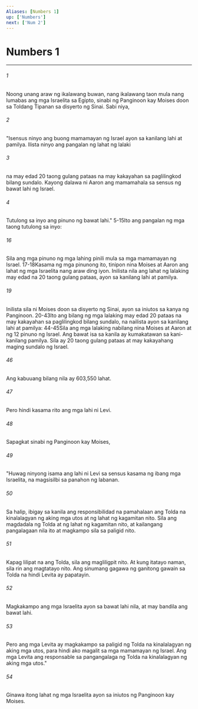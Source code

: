 ```yaml
---
Aliases: [Numbers 1]
up: ['Numbers']
next: ['Num 2']
---
```

# Numbers 1

***


###### 1 


Noong unang araw ng ikalawang buwan, nang ikalawang taon mula nang lumabas ang mga Israelita sa Egipto, sinabi ng Panginoon kay Moises doon sa Toldang Tipanan sa disyerto ng Sinai. Sabi niya, 


###### 2 


"Isensus ninyo ang buong mamamayan ng Israel ayon sa kanilang lahi at pamilya. Ilista ninyo ang pangalan ng lahat ng lalaki 


###### 3 


na may edad 20 taong gulang pataas na may kakayahan sa paglilingkod bilang sundalo. Kayong dalawa ni Aaron ang mamamahala sa sensus ng bawat lahi ng Israel. 


###### 4 


Tutulong sa inyo ang pinuno ng bawat lahi." 5-15Ito ang pangalan ng mga taong tutulong sa inyo: 


###### 16 


Sila ang mga pinuno ng mga lahing pinili mula sa mga mamamayan ng Israel. 17-18Kasama ng mga pinunong ito, tinipon nina Moises at Aaron ang lahat ng mga Israelita nang araw ding iyon. Inilista nila ang lahat ng lalaking may edad na 20 taong gulang pataas, ayon sa kanilang lahi at pamilya. 


###### 19 


Inilista sila ni Moises doon sa disyerto ng Sinai, ayon sa iniutos sa kanya ng Panginoon. 20-43Ito ang bilang ng mga lalaking may edad 20 pataas na may kakayahan sa paglilingkod bilang sundalo, na nailista ayon sa kanilang lahi at pamilya: 44-45Sila ang mga lalaking nabilang nina Moises at Aaron at ng 12 pinuno ng Israel. Ang bawat isa sa kanila ay kumakatawan sa kani-kanilang pamilya. Sila ay 20 taong gulang pataas at may kakayahang maging sundalo ng Israel. 


###### 46 


Ang kabuuang bilang nila ay 603,550 lahat. 


###### 47 


Pero hindi kasama rito ang mga lahi ni Levi. 


###### 48 


Sapagkat sinabi ng Panginoon kay Moises, 


###### 49 


"Huwag ninyong isama ang lahi ni Levi sa sensus kasama ng ibang mga Israelita, na magsisilbi sa panahon ng labanan. 


###### 50 


Sa halip, ibigay sa kanila ang responsibilidad na pamahalaan ang Tolda na kinalalagyan ng aking mga utos at ng lahat ng kagamitan nito. Sila ang magdadala ng Tolda at ng lahat ng kagamitan nito, at kailangang pangalagaan nila ito at magkampo sila sa paligid nito. 


###### 51 


Kapag lilipat na ang Tolda, sila ang magliligpit nito. At kung itatayo naman, sila rin ang magtatayo nito. Ang sinumang gagawa ng ganitong gawain sa Tolda na hindi Levita ay papatayin. 


###### 52 


Magkakampo ang mga Israelita ayon sa bawat lahi nila, at may bandila ang bawat lahi. 


###### 53 


Pero ang mga Levita ay magkakampo sa paligid ng Tolda na kinalalagyan ng aking mga utos, para hindi ako magalit sa mga mamamayan ng Israel. Ang mga Levita ang responsable sa pangangalaga ng Tolda na kinalalagyan ng aking mga utos." 


###### 54 


Ginawa itong lahat ng mga Israelita ayon sa iniutos ng Panginoon kay Moises.
